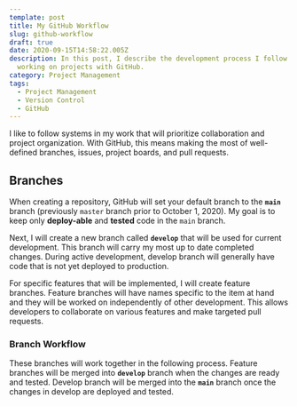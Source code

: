 ```yaml
---
template: post
title: My GitHub Workflow
slug: github-workflow
draft: true
date: 2020-09-15T14:58:22.005Z
description: In this post, I describe the development process I follow when
  working on projects with GitHub.
category: Project Management
tags:
  - Project Management
  - Version Control
  - GitHub
---
```

I like to follow systems in my work that will prioritize collaboration and project organization. With GitHub, this means making the most of well-defined branches, issues, project boards, and pull requests.

## Branches

When creating a repository, GitHub will set your default branch to the **`main`** branch (previously `master` branch prior to October 1, 2020). My goal is to keep only **deploy-able** and **tested** code in the `main` branch.

Next, I will create a new branch called **`develop`** that will be used for current development. This branch will carry my most up to date completed changes. During active development, develop branch will generally have code that is not yet deployed to production.

For specific features that will be implemented, I will create feature branches. Feature branches will have names specific to the item at hand and they will be worked on independently of other development. This allows developers to collaborate on various features and make targeted pull requests.

### Branch Workflow

These branches will work together in the following process. Feature branches will be merged into **`develop`** branch when the changes are ready and tested. Develop branch will be merged into the **`main`** branch once the changes in develop are deployed and tested.
